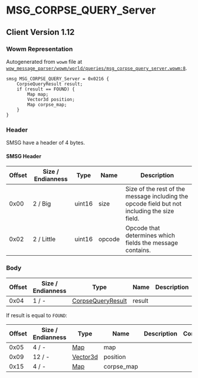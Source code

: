 # MSG_CORPSE_QUERY_Server

## Client Version 1.12

### Wowm Representation

Autogenerated from `wowm` file at [`wow_message_parser/wowm/world/queries/msg_corpse_query_server.wowm:8`](https://github.com/gtker/wow_messages/tree/main/wow_message_parser/wowm/world/queries/msg_corpse_query_server.wowm#L8).
```rust,ignore
smsg MSG_CORPSE_QUERY_Server = 0x0216 {
    CorpseQueryResult result;
    if (result == FOUND) {
        Map map;
        Vector3d position;
        Map corpse_map;
    }
}
```
### Header

SMSG have a header of 4 bytes.

#### SMSG Header

| Offset | Size / Endianness | Type   | Name   | Description |
| ------ | ----------------- | ------ | ------ | ----------- |
| 0x00   | 2 / Big           | uint16 | size   | Size of the rest of the message including the opcode field but not including the size field.|
| 0x02   | 2 / Little        | uint16 | opcode | Opcode that determines which fields the message contains.|

### Body

| Offset | Size / Endianness | Type | Name | Description | Comment |
| ------ | ----------------- | ---- | ---- | ----------- | ------- |
| 0x04 | 1 / - | [CorpseQueryResult](corpsequeryresult.md) | result |  |  |

If result is equal to `FOUND`:

| Offset | Size / Endianness | Type | Name | Description | Comment |
| ------ | ----------------- | ---- | ---- | ----------- | ------- |
| 0x05 | 4 / - | [Map](map.md) | map |  |  |
| 0x09 | 12 / - | [Vector3d](vector3d.md) | position |  |  |
| 0x15 | 4 / - | [Map](map.md) | corpse_map |  |  |

